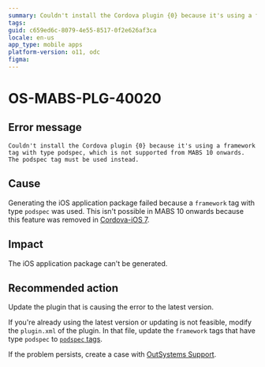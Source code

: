 ```yaml
---
summary: Couldn't install the Cordova plugin {0} because it's using a framework tag with type podspec, which is not supported from MABS 10 onwards. The podspec tag must be used instead.
tags:
guid: c659ed6c-8079-4e55-8517-0f2e626af3ca
locale: en-us
app_type: mobile apps
platform-version: o11, odc
figma:
---
```


# OS-MABS-PLG-40020

## Error message

`Couldn't install the Cordova plugin {0} because it's using a framework tag with type podspec, which is not supported from MABS 10 onwards. The podspec tag must be used instead.`

## Cause

Generating the iOS application package failed because a `framework` tag with type `podspec` was used. This isn't possible in MABS 10 onwards because this feature was removed in [Cordova-iOS 7](https://cordova.apache.org/announcements/2023/07/10/cordova-ios-7.0.0.html).

## Impact

The iOS application package can't be generated.

## Recommended action

Update the plugin that is causing the error to the latest version.

If you're already using the latest version or updating is not feasible, modify the `plugin.xml` of the plugin. In that file, update the `framework` tags that have type `podspec` to [`podspec` tags](https://cordova.apache.org/docs/en/dev/plugin_ref/spec.html#podspec-).

If the problem persists, create a case with [OutSystems Support](https://www.outsystems.com/support/portal/open-support-case?ErrorCode=OS-MABS-PLG-40020).
